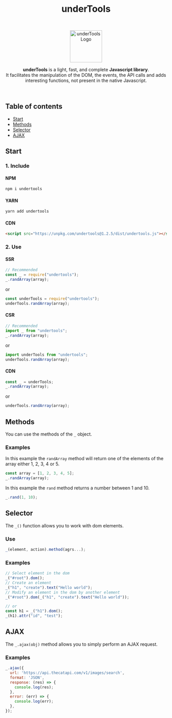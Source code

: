 <h1 align="center">underTools</h1>

<br>

<p align="center">
  <a href="#">
    <img src="https://undertoolsjs.com/img/undertools.png" alt="underTools Logo" width="100">
  </a>
</p>

<p align="center">
  <strong>underTools</strong> is a light, fast, and complete <strong>Javascript library</strong>.
  <br>
  It facilitates the manipulation of the DOM, the events, the API calls and adds interesting functions, not present in the native Javascript.
</p>

<br>

## Table of contents

- [Start](#start)
- [Methods](#methods)
- [Selector](#selector)
- [AJAX](#ajax)

## Start

### 1. Include

#### NPM

```bash
npm i undertools
```

#### YARN

```bash
yarn add undertools
```

#### CDN

```html
<script src="https://unpkg.com/undertools@1.2.5/dist/undertools.js"></script>
```

### 2. Use

#### SSR

```js
// Recommended
const _ = require("undertools");
_.randArray(array);
```

or

```js
const underTools = require("undertools");
underTools.randArray(array);
```

#### CSR

```js
// Recommended
import _ from "undertools";
_.randArray(array);
```

or

```js
import underTools from "undertools";
underTools.randArray(array);
```

#### CDN

```js
const _ = underTools;
_.randArray(array);
```

or

```js
underTools.randArray(array);
```

## Methods

You can use the methods of the `_` object.

### Examples

In this example the `randArray` method will return one of the elements of the array either 1, 2, 3, 4 or 5.

```js
const array = [1, 2, 3, 4, 5];
_.randArray(array);
```

In this example the `rand` method returns a number between 1 and 10.

```js
_.rand(1, 10);
```

## Selector

The `_()` function allows you to work with dom elements.

### Use

```js
_(element, action).method(agrs...);
```

### Examples

```js
// Select element in the dom
_("#root").dom();
// Create an element
_("h1", "create").text("Hello world");
// Modify an element in the dom by another element
_("#root").dom(_("h1", "create").text("Hello world"));

// or
const h1 = _("h1").dom();
_(h1).attr("id", "test");
```

## AJAX

The `_.ajax(obj)` method allows you to simply perform an AJAX request.

### Examples

```js
_.ajax({
  url: 'https://api.thecatapi.com/v1/images/search',
  format: 'JSON',
  response: (res) => {
    console.log(res);
  },
  error: (err) => {
    console.log(err);
  },
});
```
